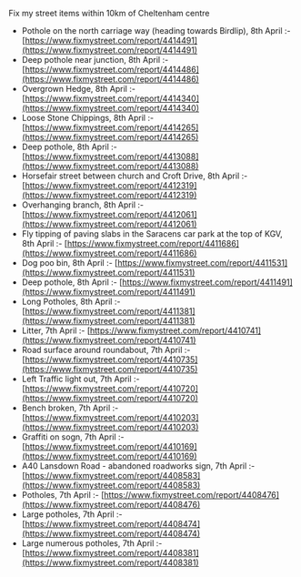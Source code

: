 Fix my street items within 10km of Cheltenham centre

<!-- fix_marker starts -->

- Pothole on the north carriage way (heading towards Birdlip), 8th April :- [https://www.fixmystreet.com/report/4414491](https://www.fixmystreet.com/report/4414491)
- Deep pothole near junction, 8th April :- [https://www.fixmystreet.com/report/4414486](https://www.fixmystreet.com/report/4414486)
- Overgrown Hedge, 8th April :- [https://www.fixmystreet.com/report/4414340](https://www.fixmystreet.com/report/4414340)
- Loose Stone Chippings, 8th April :- [https://www.fixmystreet.com/report/4414265](https://www.fixmystreet.com/report/4414265)
- Deep pothole, 8th April :- [https://www.fixmystreet.com/report/4413088](https://www.fixmystreet.com/report/4413088)
- Horsefair street between church and Croft Drive, 8th April :- [https://www.fixmystreet.com/report/4412319](https://www.fixmystreet.com/report/4412319)
- Overhanging branch, 8th April :- [https://www.fixmystreet.com/report/4412061](https://www.fixmystreet.com/report/4412061)
- Fly tipping of paving slabs in the Saracens car park at the top of KGV, 8th April :- [https://www.fixmystreet.com/report/4411686](https://www.fixmystreet.com/report/4411686)
- Dog poo bin, 8th April :- [https://www.fixmystreet.com/report/4411531](https://www.fixmystreet.com/report/4411531)
- Deep pothole, 8th April :- [https://www.fixmystreet.com/report/4411491](https://www.fixmystreet.com/report/4411491)
- Long Potholes, 8th April :- [https://www.fixmystreet.com/report/4411381](https://www.fixmystreet.com/report/4411381)
- Litter, 7th April :- [https://www.fixmystreet.com/report/4410741](https://www.fixmystreet.com/report/4410741)
- Road surface around roundabout, 7th April :- [https://www.fixmystreet.com/report/4410735](https://www.fixmystreet.com/report/4410735)
- Left Traffic light out, 7th April :- [https://www.fixmystreet.com/report/4410720](https://www.fixmystreet.com/report/4410720)
- Bench broken, 7th April :- [https://www.fixmystreet.com/report/4410203](https://www.fixmystreet.com/report/4410203)
- Graffiti on sogn, 7th April :- [https://www.fixmystreet.com/report/4410169](https://www.fixmystreet.com/report/4410169)
- A40 Lansdown Road - abandoned roadworks sign, 7th April :- [https://www.fixmystreet.com/report/4408583](https://www.fixmystreet.com/report/4408583)
- Potholes, 7th April :- [https://www.fixmystreet.com/report/4408476](https://www.fixmystreet.com/report/4408476)
- Large potholes, 7th April :- [https://www.fixmystreet.com/report/4408474](https://www.fixmystreet.com/report/4408474)
- Large numerous potholes, 7th April :- [https://www.fixmystreet.com/report/4408381](https://www.fixmystreet.com/report/4408381)

<!-- fix_marker ends -->